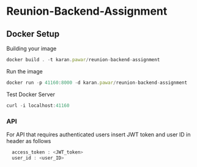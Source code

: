 # Reunion-Backend-Assignment

## Docker Setup
 
Building your image
 
```js
docker build . -t karan.pawar/reunion-backend-assignment
```
 
Run the image
 
```js
docker run -p 41160:8000 -d karan.pawar/reunion-backend-assignment
```
 
Test Docker Server
 
```js
curl -i localhost:41160
```



### API

  For API that requires authenticated users insert JWT token and user ID in header as follows

```js
  access_token : <JWT_token>
  user_id : <user_ID>
```
